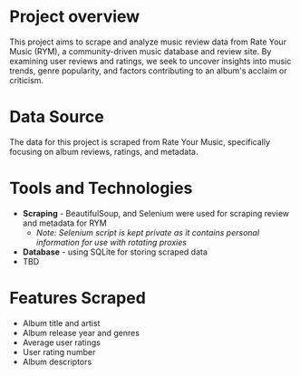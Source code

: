 # Project overview

This project aims to scrape and analyze music review data from Rate Your Music (RYM), a community-driven music database and review site. By examining user reviews and ratings, we seek to uncover insights into music trends, genre popularity, and factors contributing to an album's acclaim or criticism.

# Data Source

The data for this project is scraped from Rate Your Music, specifically focusing on album reviews, ratings, and metadata.

# Tools and Technologies
- **Scraping** - BeautifulSoup, and Selenium were used for scraping review and metadata for RYM
    - *Note: Selenium script is kept private as it contains personal information for use with rotating proxies*
- **Database** - using SQLite for storing scraped data
- TBD

# Features Scraped
- Album title and artist
- Album release year and genres
- Average user ratings
- User rating number
- Album descriptors
